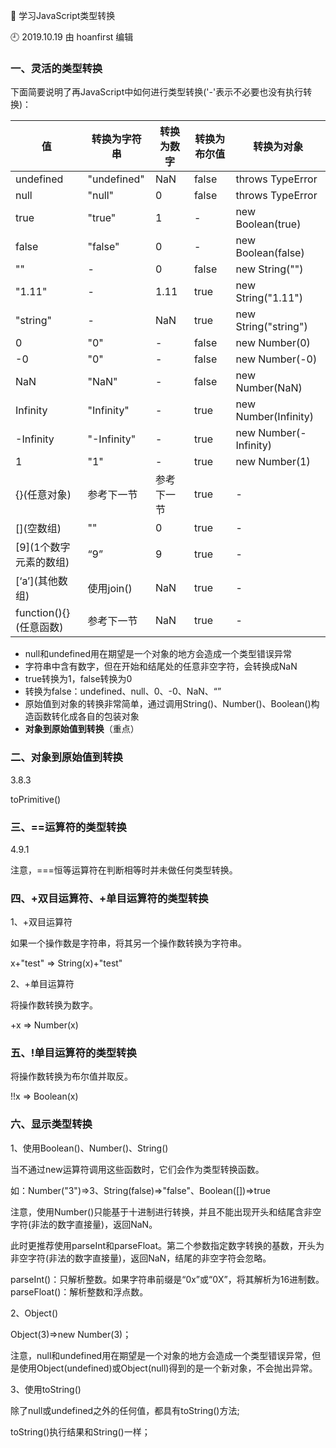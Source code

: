 🐾 学习JavaScript类型转换

🕘 2019.10.19 由 hoanfirst 编辑

### 一、灵活的类型转换

下面简要说明了再JavaScript中如何进行类型转换('-'表示不必要也没有执行转换)：

值|转换为字符串|转换为数字|转换为布尔值|转换为对象|
-|-|-|-|-|
undefined|"undefined"|NaN|false|throws TypeError|
null|"null"|0|false|throws TypeError|
true|"true"|1|-|new Boolean(true)|
false|"false"|0|-|new Boolean(false)|
""|-|0|false|new String("")|
"1.11"|-|1.11|true|new String("1.11")|
"string"|-|NaN|true|new String("string")|
0|"0"|-|false|new Number(0)|
-0|"0"|-|false|new Number(-0)|
NaN|"NaN"|-|false|new Number(NaN)|
Infinity|"Infinity"|-|true|new Number(Infinity)|
-Infinity|"-Infinity"|-|true|new Number(-Infinity)|
1|"1"|-|true|new Number(1)|
{}(任意对象)|参考下一节|参考下一节|true|-|
\[\](空数组)|""|0|true|-|
\[9\](1个数字元素的数组)|“9”|9|true|-
\[‘a’\](其他数组)|使用join()|NaN|true|-
function(){}(任意函数)|参考下一节|NaN|true|-


- null和undefined用在期望是一个对象的地方会造成一个类型错误异常
- 字符串中含有数字，但在开始和结尾处的任意非空字符，会转换成NaN
- true转换为1，false转换为0
- 转换为false：undefined、null、0、-0、NaN、“”
- 原始值到对象的转换非常简单，通过调用String()、Number()、Boolean()构造函数转化成各自的包装对象
- **对象到原始值到转换**（重点）


### 二、对象到原始值到转换

3.8.3

toPrimitive()

### 三、==运算符的类型转换

4.9.1

注意，===恒等运算符在判断相等时并未做任何类型转换。

### 四、+双目运算符、+单目运算符的类型转换

1、+双目运算符

如果一个操作数是字符串，将其另一个操作数转换为字符串。

x+"test" => String(x)+"test"

2、+单目运算符

将操作数转换为数字。

+x => Number(x)

### 五、!单目运算符的类型转换

将操作数转换为布尔值并取反。

!!x => Boolean(x)

### 六、显示类型转换

1、使用Boolean()、Number()、String()

当不通过new运算符调用这些函数时，它们会作为类型转换函数。

如：Number("3")=>3、String(false)=>"false"、Boolean(\[\])=>true

注意，使用Number()只能基于十进制进行转换，并且不能出现开头和结尾含非空字符(非法的数字直接量)，返回NaN。

此时更推荐使用parseInt和parseFloat。第二个参数指定数字转换的基数，开头为非空字符(非法的数字直接量)，返回NaN，结尾的非空字符会忽略。

parseInt()：只解析整数。如果字符串前缀是“0x”或“0X”，将其解析为16进制数。
parseFloat()：解析整数和浮点数。

2、Object()

Object(3)=>new Number(3)；

注意，null和undefined用在期望是一个对象的地方会造成一个类型错误异常，但是使用Object(undefined)或Object(null)得到的是一个新对象，不会抛出异常。

3、使用toString()

除了null或undefined之外的任何值，都具有toString()方法;

toString()执行结果和String()一样；







